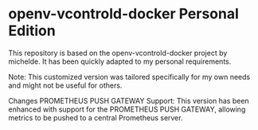 # openv-vcontrold-docker Personal Edition

This repository is based on the openv-vcontrold-docker project by michelde. It has been quickly adapted to my personal requirements.

Note: This customized version was tailored specifically for my own needs and might not be useful for others.

Changes
PROMETHEUS PUSH GATEWAY Support: This version has been enhanced with support for the PROMETHEUS PUSH GATEWAY, allowing metrics to be pushed to a central Prometheus server.
